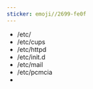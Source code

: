 ```yaml
---
sticker: emoji//2699-fe0f
---
```

- /etc/ 
- /etc/cups 
- /etc/httpd 
- /etc/init.d 
- /etc/mail 
- /etc/pcmcia 
- 